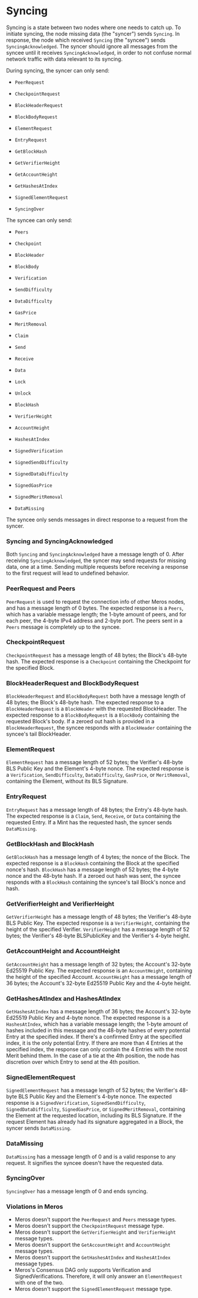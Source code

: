 # Syncing

Syncing is a state between two nodes where one needs to catch up. To initiate syncing, the node missing data (the "syncer") sends `Syncing`. In response, the node which received `Syncing` (the "syncee") sends `SyncingAcknowledged`. The syncer should ignore all messages from the syncee until it receives `SyncingAcknowledged`, in order to not confuse normal network traffic with data relevant to its syncing.

During syncing, the syncer can only send:

- `PeerRequest`

- `CheckpointRequest`
- `BlockHeaderRequest`
- `BlockBodyRequest`

- `ElementRequest`

- `EntryRequest`

- `GetBlockHash`
- `GetVerifierHeight`
- `GetAccountHeight`
- `GetHashesAtIndex`

- `SignedElementRequest`

- `SyncingOver`

The syncee can only send:

- `Peers`

- `Checkpoint`
- `BlockHeader`
- `BlockBody`

- `Verification`
- `SendDifficulty`
- `DataDifficulty`
- `GasPrice`
- `MeritRemoval`

- `Claim`
- `Send`
- `Receive`
- `Data`
- `Lock`
- `Unlock`

- `BlockHash`
- `VerifierHeight`
- `AccountHeight`
- `HashesAtIndex`

- `SignedVerification`
- `SignedSendDifficulty`
- `SignedDataDifficulty`
- `SignedGasPrice`
- `SignedMeritRemoval`

- `DataMissing`

The syncee only sends messages in direct response to a request from the syncer.

### Syncing and SyncingAcknowledged

Both `Syncing` and `SyncingAcknowledged` have a message length of 0. After receiving `SyncingAcknowledged`, the syncer may send requests for missing data, one at a time. Sending multiple requests before receiving a response to the first request will lead to undefined behavior.

### PeerRequest and Peers

`PeerRequest` is used to request the connection info of other Meros nodes, and has a message length of 0 bytes. The expected response is a `Peers`, which has a variable message length; the 1-byte amount of peers, and for each peer, the 4-byte IPv4 address and 2-byte port. The peers sent in a `Peers` message is completely up to the syncee.

### CheckpointRequest

`CheckpointRequest` has a message length of 48 bytes; the Block's 48-byte hash. The expected response is a `Checkpoint` containing the Checkpoint for the specified Block.

### BlockHeaderRequest and BlockBodyRequest

`BlockHeaderRequest` and `BlockBodyRequest` both have a message length of 48 bytes; the Block's 48-byte hash. The expected response to a `BlockHeaderRequest` is a `BlockHeader` with the requested BlockHeader. The expected response to a `BlockBodyRequest` is a `BlockBody` containing the requested Block's body. If a zeroed out hash is provided in a `BlockHeaderRequest`, the syncee responds with a `BlockHeader` containing the syncee's tail BlockHeader.

### ElementRequest

`ElementRequest` has a message length of 52 bytes; the Verifier's 48-byte BLS Public Key and the Element's 4-byte nonce. The expected response is a `Verification`, `SendDifficulty`, `DataDifficulty`, `GasPrice`, or `MeritRemoval`, containing the Element, without its BLS Signature.

### EntryRequest

`EntryRequest` has a message length of 48 bytes; the Entry's 48-byte hash. The expected response is a `Claim`, `Send`, `Receive`, or `Data` containing the requested Entry. If a Mint has the requested hash, the syncer sends `DataMissing`.

### GetBlockHash and BlockHash

`GetBlockHash` has a message length of 4 bytes; the nonce of the Block. The expected response is a `BlockHash` containing the Block at the specified nonce's hash. `BlockHash` has a message length of 52 bytes; the 4-byte nonce and the 48-byte hash. If a zeroed out hash was sent, the syncee responds with a `BlockHash` containing the syncee's tail Block's nonce and hash.

### GetVerifierHeight and VerifierHeight

`GetVerifierHeight` has a message length of 48 bytes; the Verifier's 48-byte BLS Public Key. The expected response is a `VerifierHeight`, containing the height of the specified Verifier. `VerifierHeight` has a message length of 52 bytes; the Verifier's 48-byte BLSPublicKey and the Verifier's 4-byte height.

### GetAccountHeight and AccountHeight

`GetAccountHeight` has a message length of 32 bytes; the Account's 32-byte Ed25519 Public Key. The expected response is an `AccountHeight`, containing the height of the specified Account. `AccountHeight` has a message length of 36 bytes; the Account's 32-byte Ed25519 Public Key and the 4-byte height.

### GetHashesAtIndex and HashesAtIndex

`GetHashesAtIndex` has a message length of 36 bytes; the Account's 32-byte Ed25519 Public Key and 4-byte nonce. The expected response is a `HashesAtIndex`, which has a variable message length; the 1-byte amount of hashes included in this message and the 48-byte hashes of every potential Entry at the specified index. If there's a confirmed Entry at the specified index, it is the only potential Entry. If there are more than 4 Entries at the specified index, the response can only contain the 4 Entries with the most Merit behind them. In the case of a tie at the 4th position, the node has discretion over which Entry to send at the 4th position.

### SignedElementRequest

`SignedElementRequest` has a message length of 52 bytes; the Verifier's 48-byte BLS Public Key and the Element's 4-byte nonce. The expected response is a `SignedVerification`, `SignedSendDifficulty`, `SignedDataDifficulty`, `SignedGasPrice`, or `SignedMeritRemoval`, containing the Element at the requested location, including its BLS Signature. If the request Element has already had its signature aggregated in a Block, the syncer sends `DataMissing`.

### DataMissing

`DataMissing` has a message length of 0 and is a valid response to any request. It signifies the syncee doesn't have the requested data.

### SyncingOver

`SyncingOver` has a message length of 0 and ends syncing.

### Violations in Meros

- Meros doesn't support the `PeerRequest` and `Peers` message types.
- Meros doesn't support the `CheckpointRequest` message type.
- Meros doesn't support the `GetVerifierHeight` and `VerifierHeight` message types.
- Meros doesn't support the `GetAccountHeight` and `AccountHeight` message types.
- Meros doesn't support the `GetHashesAtIndex` and `HashesAtIndex` message types.
- Meros's Consensus DAG only supports Verification and SignedVerifications. Therefore, it will only answer an `ElementRequest` with one of the two.
- Meros doesn't support the `SignedElementRequest` message type.
